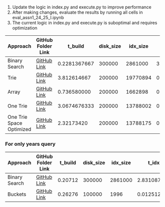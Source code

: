 1. Update the logic in index.py and execute.py to improve performance
2. After making changes, evaluate the results by running all cells in eval_assn1_24_25_I.ipynb
3. The current logic in index.py and execute.py is suboptimal and requires optimization


| Approach      | GitHub Folder Link                                                               | t_build       | disk_size | idx_size  | t_idx       | t_seek  | t_read  | score |
|---------------|----------------------------------------------------------------------------------|---------------|-----------|-----------|-------------|---------|---------|-------|
| Binary Search | [GitHub Link](https://github.com/shrilakshmisk/CS315-A1/tree/main/assn1)         | 0.2281367667  | 300000    | 2861000   | 3.787527567 | 6400303 | 1400713 | 1     |
| Trie          | [GitHub Link](https://github.com/shrilakshmisk/CS315-A1/tree/main/trie)          | 3.812614667   | 200000    | 19770894  | 0.035879767 | 2227760 | 1400713 | 1     |
| Array         | [GitHub Link](https://github.com/shrilakshmisk/CS315-A1/tree/main/array)         | 0.736580000   | 200000    | 1662898   | 0.930382966 | 2752003 | 1400708 | 1     | 
| One Trie      | [GitHub Link](https://github.com/shrilakshmisk/CS315-A1/tree/main/one%20trie)    | 3.0674676333  | 200000    | 13788002  | 0.021993900 | 2227760 | 1400713 | 1     |
| One Trie Space Optimized | [GitHub Link](https://github.com/shrilakshmisk/CS315-A1/tree/main/one%20trie%20%space%optimized) | 2.32173420 | 200000 | 13788175 | 0.026583533 | 2227760 | 1400713 | 1 |

### For only years query

| Approach      | GitHub Folder Link                                                               | t_build       | disk_size | idx_size  | t_idx       | t_seek  | t_read  | score |
|---------------|----------------------------------------------------------------------------------|---------------|-----------|-----------|-------------|---------|---------|-------|
| Binary Search | [GitHub Link](https://github.com/shrilakshmisk/CS315-A1/tree/main/assn1)         | 0.20712       | 300000    | 2861000   | 2.831087766 | 840768  | 1158280 | 1     |
| Buckets       | [GitHub Link](https://github.com/shrilakshmisk/CS315-A1/tree/main/buckets)       | 0.26276       | 100000    | 1996      | 0.012512733 | 0       | 1158280 | 1     |
